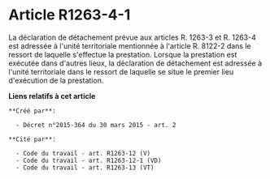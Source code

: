 # Article R1263-4-1

La déclaration de détachement prévue aux articles R. 1263-3 et R. 1263-4 est adressée à l'unité territoriale mentionnée à
l'article R. 8122-2 dans le ressort de laquelle s'effectue la prestation. Lorsque la prestation est exécutée dans d'autres
lieux, la déclaration de détachement est adressée à l'unité territoriale dans le ressort de laquelle se situe le premier lieu
d'exécution de la prestation.

**Liens relatifs à cet article**

	**Créé par**:

	  - Décret n°2015-364 du 30 mars 2015 - art. 2

	**Cité par**:

	  - Code du travail - art. R1263-12 (V)
	  - Code du travail - art. R1263-12-1 (VD)
	  - Code du travail - art. R1263-13 (VT)
